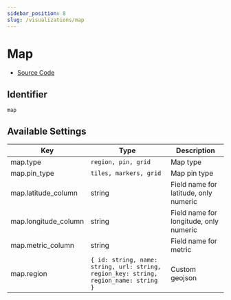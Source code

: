 ```yaml
---
sidebar_position: 8
slug: /visualizations/map
---
```


# Map

- [Source Code](https://github.com/metabase/metabase/blob/v0.38.3/frontend/src/metabase/visualizations/visualizations/Map.jsx)


## Identifier

`map`

## Available Settings

Key | Type | Description
--|--|--
map.type | `region, pin, grid` | Map type
map.pin_type | `tiles, markers, grid` | Map pin type
map.latitude_column | string | Field name for latitude, only numeric
map.longitude_column | string | Field name for longitude, only numeric
map.metric_column | string | Field name for metric
map.region | `{ id: string, name: string, url: string, region_key: string, region_name: string }` | Custom geojson
